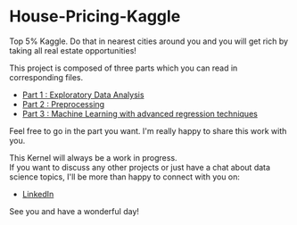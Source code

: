 # House-Pricing-Kaggle
Top 5% Kaggle.
Do that in nearest cities around you and you will get rich by taking all real estate opportunities!

This project is composed of three parts which you can read in corresponding files.
+ [Part 1 : Exploratory Data Analysis](https://github.com/JClappe/House-Pricing-Kaggle/tree/master/Part1_EDA)
+ [Part 2 : Preprocessing](https://github.com/JClappe/House-Pricing-Kaggle/tree/master/Part2_Preprocessing)
+ [Part 3 : Machine Learning with advanced regression techniques](https://github.com/JClappe/House-Pricing-Kaggle/tree/master/Part3_Machine_Learning)

Feel free to go in the part you want. I'm really happy to share this work with you.

This Kernel will always be a work in progress.\
If you want to discuss any other projects or just have a chat about data science topics, I'll be more than happy to connect with you on:
+ [LinkedIn](https://www.linkedin.com/in/jerome-clappe-3997b8149/)

See you and have a wonderful day!
